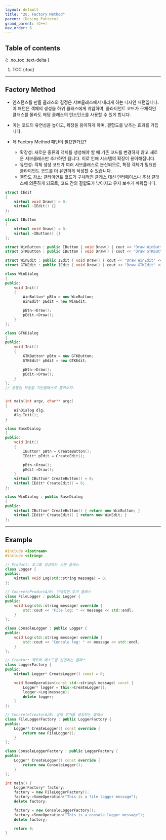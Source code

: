 ```yaml
---
layout: default
title: "20. Factory Method"
parent: (Desing Pattern)
grand_parent: (C++)
nav_order: 3
---
```


## Table of contents
{: .no_toc .text-delta }

1. TOC
{:toc}

---

## Factory Method

* 인스턴스를 만들 클래스의 결정은 서브클래스에서 내리게 하는 디자인 패턴입니다. 이 패턴은 객체의 생성을 하위 클래스에게 위임하여, 클라이언트 코드가 구체적인 클래스를 몰라도 해당 클래스의 인스턴스를 사용할 수 있게 합니다. 
* 이는 코드의 유연성을 높이고, 확장을 용이하게 하며, 결합도를 낮추는 효과를 가집니다.

* 왜 Factory Method 패턴이 필요한가요?
    * 확장성: 새로운 종류의 객체를 생성해야 할 때 기존 코드를 변경하지 않고 새로운 서브클래스만 추가하면 됩니다. 이로 인해 시스템의 확장이 용이해집니다.
    * 유연성: 객체 생성 코드가 여러 서브클래스로 분산되므로, 특정 객체가 필요한 클라이언트 코드를 더 유연하게 작성할 수 있습니다.
    * 결합도 감소: 클라이언트 코드가 구체적인 클래스 대신 인터페이스나 추상 클래스에 의존하게 되므로, 코드 간의 결합도가 낮아지고 유지 보수가 쉬워집니다.

```cpp
struct IEdit
{
    virtual void Draw() = 0;
    virtual ~IEdit() {}
};

struct IButton
{
    virtual void Draw() = 0;
    virtual ~IButton() {}
};

struct WinButton : public IButton { void Draw() { cout << "Draw WinButton" << endl; }};
struct GTKButton : public IButton { void Draw() { cout << "Draw GTKButton" << endl; }};

struct WinEdit : public IEdit { void Draw() { cout << "Draw WinEdit" << endl; }};
struct GTKEdit : public IEdit { void Draw() { cout << "Draw GTKEdit" << endl; }};

class WinDialog
{
public:
    void Init()
    {
        WinButton* pBtn = new WinButton;
        WinEdit* pEdit = new WinEdit;

        pBtn->Draw();
        pEdit->Draw();
    }
};

class GTKDialog
{
public:
    void Init()
    {
        GTKButton* pBtn = new GTKButton;
        GTKEdit* pEdit = new GTKEdit;

        pBtn->Draw();
        pEdit->Draw();
    }
};
// 공통된 부분을 기반클래스로 뽑아보자.


int main(int argv, char** argc)
{
    WinDialog dlg;
    dlg.Init();
}
```

```cpp
class BaseDialog
{
public:
    void Init()
    {
        IButton* pBtn = CreateButton();
        IEdit* pEdit = CreateEdit();

        pBtn->Draw();
        pEdit->Draw();
    }
    virtual IButton* CreateButton() = 0;
    virtual IEdit* CreateEdit() = 0;
};

class WinDialog : public BaseDialog
{
public:
    virtual IButton* CreateButton() { return new WinButton; }
    virtual IEdit* CreateEdit() { return new WinEdit; }
};
```

---

## Example

```cpp
#include <iostream>
#include <string>

// Product: 로그를 생성하는 기본 클래스
class Logger {
public:
    virtual void Log(std::string message) = 0;
};

// ConcreteProductA/B: 구체적인 로거 클래스
class FileLogger : public Logger {
public:
    void Log(std::string message) override {
        std::cout << "File log: " << message << std::endl;
    }
};

class ConsoleLogger : public Logger {
public:
    void Log(std::string message) override {
        std::cout << "Console log: " << message << std::endl;
    }
};

// Creator: 팩토리 메소드를 선언하는 클래스
class LoggerFactory {
public:
    virtual Logger* CreateLogger() const = 0;

    void SomeOperation(const std::string& message) const {
        Logger* logger = this->CreateLogger();
        logger->Log(message);
        delete logger;
    }
};

// ConcreteCreatorA/B: 실제 로거를 생성하는 클래스
class FileLoggerFactory : public LoggerFactory {
public:
    Logger* CreateLogger() const override {
        return new FileLogger();
    }
};

class ConsoleLoggerFactory : public LoggerFactory {
public:
    Logger* CreateLogger() const override {
        return new ConsoleLogger();
    }
};

int main() {
    LoggerFactory* factory;
    factory = new FileLoggerFactory();
    factory->SomeOperation("This is a file logger message");
    delete factory;

    factory = new ConsoleLoggerFactory();
    factory->SomeOperation("This is a console logger message");
    delete factory;

    return 0;
}

```